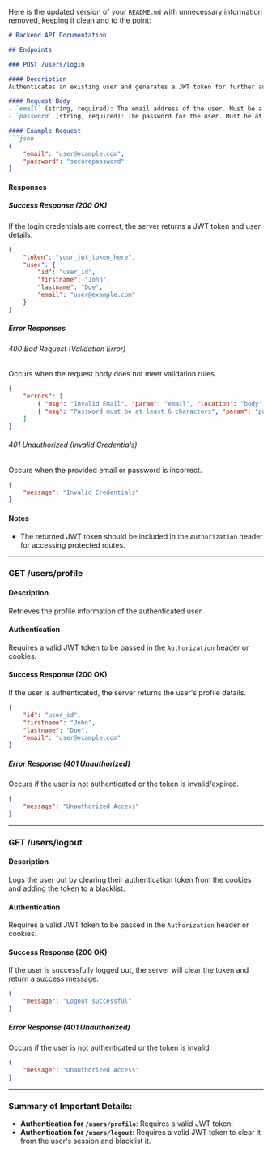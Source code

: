 Here is the updated version of your `README.md` with unnecessary information removed, keeping it clean and to the point:

```markdown
# Backend API Documentation

## Endpoints

### POST /users/login

#### Description
Authenticates an existing user and generates a JWT token for further authentication.

#### Request Body
- `email` (string, required): The email address of the user. Must be a valid email format.
- `password` (string, required): The password for the user. Must be at least 6 characters long.

#### Example Request
```json
{
    "email": "user@example.com",
    "password": "securepassword"
}
```

#### Responses

##### Success Response (200 OK)
If the login credentials are correct, the server returns a JWT token and user details.

```json
{
    "token": "your_jwt_token_here",
    "user": {
        "id": "user_id",
        "firstname": "John",
        "lastname": "Doe",
        "email": "user@example.com"
    }
}
```

##### Error Responses

###### 400 Bad Request (Validation Error)
Occurs when the request body does not meet validation rules.

```json
{
    "errors": [
        { "msg": "Invalid Email", "param": "email", "location": "body" },
        { "msg": "Password must be at least 6 characters", "param": "password", "location": "body" }
    ]
}
```

###### 401 Unauthorized (Invalid Credentials)
Occurs when the provided email or password is incorrect.

```json
{
    "message": "Invalid Credentials"
}
```

#### Notes
- The returned JWT token should be included in the `Authorization` header for accessing protected routes.

---

### GET /users/profile

#### Description
Retrieves the profile information of the authenticated user.

#### Authentication
Requires a valid JWT token to be passed in the `Authorization` header or cookies.

#### Success Response (200 OK)
If the user is authenticated, the server returns the user's profile details.

```json
{
    "id": "user_id",
    "firstname": "John",
    "lastname": "Doe",
    "email": "user@example.com"
}
```

##### Error Response (401 Unauthorized)
Occurs if the user is not authenticated or the token is invalid/expired.

```json
{
    "message": "Unauthorized Access"
}
```

---

### GET /users/logout

#### Description
Logs the user out by clearing their authentication token from the cookies and adding the token to a blacklist.

#### Authentication
Requires a valid JWT token to be passed in the `Authorization` header or cookies.

#### Success Response (200 OK)
If the user is successfully logged out, the server will clear the token and return a success message.

```json
{
    "message": "Logout successful"
}
```

##### Error Response (401 Unauthorized)
Occurs if the user is not authenticated or the token is invalid.

```json
{
    "message": "Unauthorized Access"
}
```

---

### Summary of Important Details:
- **Authentication for `/users/profile`**: Requires a valid JWT token.
- **Authentication for `/users/logout`**: Requires a valid JWT token to clear it from the user's session and blacklist it.
```
